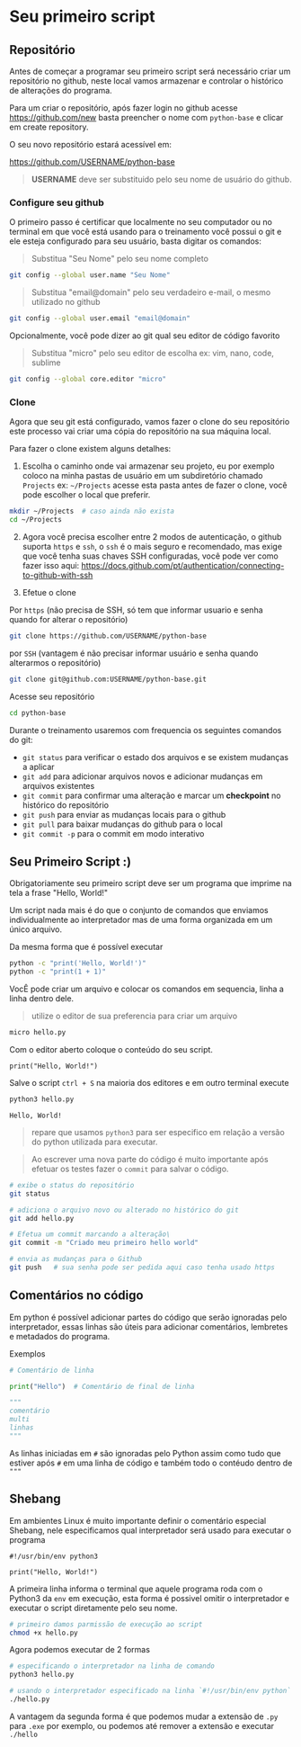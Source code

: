 # Seu primeiro script

## Repositório

Antes de começar a programar seu primeiro script será necessário criar um
repositório no github, neste local vamos armazenar e controlar o histórico
de alterações do programa.

Para um criar o repositório, após fazer login no github acesse https://github.com/new
basta preencher o nome com `python-base` e clicar em create repository.

O seu novo repositório estará acessível em:

https://github.com/USERNAME/python-base

> **USERNAME** deve ser substituido pelo seu nome de usuário do github.

### Configure seu github

O primeiro passo é certificar que localmente no seu computador ou no terminal
em que você está usando para o treinamento você possui o git e ele esteja
configurado para seu usuário, basta digitar os comandos:

> Substitua "Seu Nome" pelo seu nome completo

```bash
git config --global user.name "Seu Nome"
```

> Substitua "email@domain" pelo seu verdadeiro e-mail, o mesmo utilizado no github

```bash
git config --global user.email "email@domain"
```

Opcionalmente, você pode dizer ao git qual seu editor de código favorito

> Substitua "micro" pelo seu editor de escolha ex: vim, nano, code, sublime
 
```bash
git config --global core.editor "micro"
```

### Clone

Agora que seu git está configurado, vamos fazer o clone do seu repositório
este processo vai criar uma cópia do repositório na sua máquina local.

Para fazer o clone existem alguns detalhes:

1. Escolha o caminho onde vai armazenar seu projeto, eu por exemplo coloco na
minha pastas de usuário em um subdiretório chamado `Projects` ex: `~/Projects`
acesse esta pasta antes de fazer o clone, você pode escolher o local que preferir.

```bash
mkdir ~/Projects  # caso ainda não exista
cd ~/Projects
```

2. Agora você precisa escolher entre 2 modos de autenticação, o github suporta
`https` e `ssh`, o `ssh` é o mais seguro e recomendado, mas exige que você tenha
suas chaves SSH configuradas, você pode ver como fazer isso aqui:
 https://docs.github.com/pt/authentication/connecting-to-github-with-ssh

3. Efetue o clone

Por `https` (não precisa de SSH, só tem que informar usuario e senha quando for alterar o repositório)

```bash
git clone https://github.com/USERNAME/python-base
```

por `SSH` (vantagem é não precisar informar usuário e senha quando alterarmos o repositório)
```bash
git clone git@github.com:USERNAME/python-base.git
```

Acesse seu repositório

```bash
cd python-base
```

Durante o treinamento usaremos com frequencia os seguintes comandos do git:

- `git status` para verificar o estado dos arquivos e se existem mudanças a aplicar
- `git add` para adicionar arquivos novos e adicionar mudanças em arquivos existentes
- `git commit` para confirmar uma alteração e marcar um __checkpoint__ no histórico do repositório
- `git push` para enviar as mudanças locais para o github
- `git pull` para baixar mudanças do github para o local
- `git commit -p` para o commit em modo interativo

## Seu Primeiro Script :) 

Obrigatoriamente seu primeiro script deve ser um programa que imprime na tela 
a frase "Hello, World!"

Um script nada mais é do que o conjunto de comandos que enviamos individualmente
ao interpretador mas de uma forma organizada em um único arquivo.

Da mesma forma que é possível executar

```bash
python -c "print('Hello, World!')"
python -c "print(1 + 1)"
```

VocÊ pode criar um arquivo e colocar os comandos em sequencia, linha a linha 
dentro dele.

> utilize o editor de sua preferencia para criar um arquivo

```bash
micro hello.py
``` 

Com o editor aberto coloque o conteúdo do seu script.

```py=
print("Hello, World!")
```

Salve o script `ctrl + S` na maioria dos editores e em outro terminal execute

```bash
python3 hello.py
```
`Hello, World!`

> repare que usamos `python3` para ser especifico em relação a versão do python 
utilizada para executar.
 
> Ao escrever uma nova parte do código é muito importante após efetuar os testes 
> fazer o `commit` para salvar o código.

```bash
# exibe o status do repositório
git status

# adiciona o arquivo novo ou alterado no histórico do git
git add hello.py

# Efetua um commit marcando a alteração\
git commit -m "Criado meu primeiro hello world"

# envia as mudanças para o Github
git push   # sua senha pode ser pedida aqui caso tenha usado https
```

## Comentários no código

Em python é possível adicionar partes do código que serão ignoradas pelo
interpretador, essas linhas são úteis para adicionar comentários, lembretes e
metadados do programa.

Exemplos

```py
# Comentário de linha

print("Hello")  # Comentário de final de linha

"""
comentário 
multi
linhas
"""
```

As linhas iniciadas em `#` são ignoradas pelo Python
assim como tudo que estiver após `#` em uma linha de código
e também todo o contéudo dentro de `"""`


## Shebang

Em ambientes Linux é muito importante definir o comentário especial
Shebang, nele especificamos qual interpretador será usado para
executar o programa

```py=
#!/usr/bin/env python3

print("Hello, World!")
```

A primeira linha informa o terminal que aquele programa roda com o Python3 da `env`
em execução, esta forma é possivel omitir o interpretador e executar o script
diretamente pelo seu nome.

```bash
# primeiro damos parmissão de execução ao script
chmod +x hello.py
```

Agora podemos executar de 2 formas

```bash
# especificando o interpretador na linha de comando
python3 hello.py
```

```bash
# usando o interpretador especificado na linha `#!/usr/bin/env python`
./hello.py
```

A vantagem da segunda forma é que podemos mudar a extensão de `.py` para `.exe`
por exemplo, ou podemos até remover a extensão e executar `./hello`